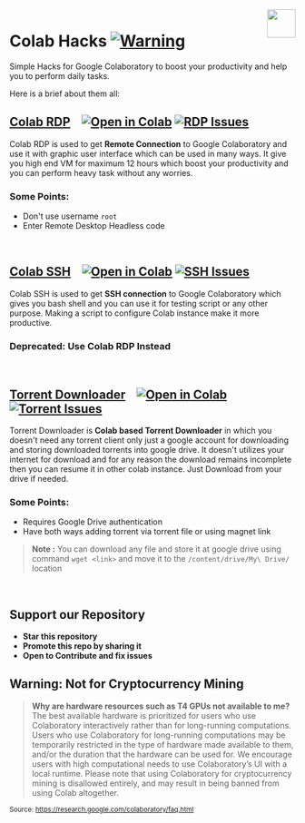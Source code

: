 <img src="https://avatars.githubusercontent.com/u/33864995?s=460&u=4e7305e30bf9e91fd2563927870c9d63f7fc9cdc&v=4" align="right" height="50" width="50"/>

# Colab Hacks [![Warning][Warning]](#Warning-Not-for-Cryptocurrency-Mining)
Simple Hacks for Google Colaboratory to boost your productivity and help you to perform daily tasks.

Here is a brief about them all:


## [Colab RDP](Colab%20RDP/Colab%20RDP.ipynb) &nbsp;&nbsp; [![Open in Colab][Colab Badge]][RDP Notebook] [![RDP Issues][RDP Issues]](https://github.com/mrX04/Mrx04-Colab/issues/labels/Colab%20RDP)

Colab RDP is used to get **Remote Connection** to Google Colaboratory and use it with graphic user interface which can be used in many ways. It give you high end VM for maximum 12 hours which boost your productivity and you can perform heavy task without any worries.

### **Some Points:**
 - Don't use username `root`
 - Enter Remote Desktop Headless code

<br />

## [Colab SSH](Colab%20SSH/Colab%20SSH.ipynb) &nbsp;&nbsp; [![Open in Colab][Colab Badge]][SSH Notebook] [![SSH Issues][SSH Issues]](https://github.com/mrX04/Mrx04-Colab/issues/labels/Colab%20SSH)
Colab SSH is used to get **SSH connection** to Google Colaboratory which gives you bash shell and you can use it for testing script or any other purpose. Making a script to configure Colab instance make it more productive.

### **Deprecated: Use Colab RDP Instead**

<br />

## [Torrent Downloader](Torrent%20Downloader/Torrent%20Downloader.ipynb) &nbsp;&nbsp; [![Open in Colab][Colab Badge]][Torrent Notebook] [![Torrent Issues][Torrent Issues]](https://github.com/mrX04/Mrx04-Colab/issues/labels/Torrent%20Downloader)
Torrent Downloader is **Colab based Torrent Downloader** in which you doesn't need any torrent client only just a google account for downloading and storing downloaded torrents into google drive. It doesn't utilizes your internet for download and for any reason the download remains incomplete then you can resume it in other colab instance. Just Download from your drive if needed.

### **Some Points:**
 - Requires Google Drive authentication
 - Have both ways adding torrent via torrent file or using magnet link
 > **Note :** You can download any file and store it at google drive using command `wget <link>` and move it to the `/content/drive/My\ Drive/` location 

<br />

## Support our Repository
 - **Star this repository**
 - **Promote this repo by sharing it**
 - **Open to Contribute and fix issues**

## Warning: Not for Cryptocurrency Mining
> **Why are hardware resources such as T4 GPUs not available to me?**
The best available hardware is prioritized for users who use Colaboratory interactively rather than for long-running computations. Users who use Colaboratory for long-running computations may be temporarily restricted in the type of hardware made available to them, and/or the duration that the hardware can be used for. We encourage users with high computational needs to use Colaboratory’s UI with a local runtime.
Please note that using Colaboratory for cryptocurrency mining is disallowed entirely, and may result in being banned from using Colab altogether.

<sub>Source: https://research.google.com/colaboratory/faq.html</sub>

[Colab Badge]:          https://colab.research.google.com/assets/colab-badge.svg
[License-Badge]:        https://img.shields.io/badge/License-MIT-blue.svg
[RDP Issues]:           https://img.shields.io/github/issues/mrX04/Mrx04-Colab/Colab%20RDP?label=Issues
[RDP Notebook]:         https://colab.research.google.com/github/mrX04/Mrx04-Colab/blob/master/Colab%20RDP/Colab%20RDP.ipynb
[SSH Issues]:           https://img.shields.io/github/issues/mrX04/Mrx04-Colab/Colab%20SSH?label=Issues
[SSH Notebook]:         https://colab.research.google.com/github/mrX04/Mrx04-Colab/blob/master/Colab%20SSH/Colab%20SSH.ipynb
[Torrent Issues]:       https://img.shields.io/github/issues/mrX04/Mrx04-Colab/Torrent%20Downloader?label=Issues
[Torrent Notebook]:     https://colab.research.google.com/github/mrX04/Mrx04-Colab/blob/master/Torrent%20Downloader/Torrent%20Downloader.ipynb
[Warning]:              https://img.shields.io/badge/Warning-red
